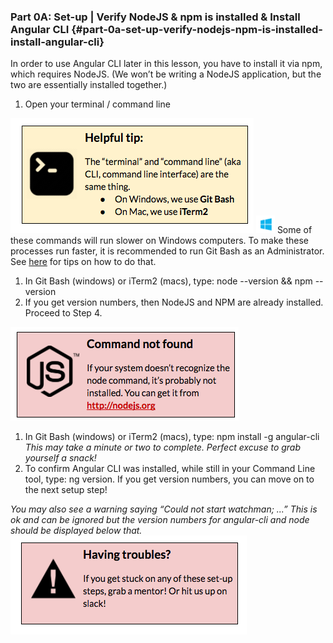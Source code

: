 ### Part 0A: Set-up | Verify NodeJS &amp; npm is installed &amp; Install Angular CLI {#part-0a-set-up-verify-nodejs-npm-is-installed-install-angular-cli}

In order to use Angular CLI later in this lesson, you have to install it via npm, which requires NodeJS. (We won’t be writing a NodeJS application, but the two are essentially installed together.)

1.  Open your terminal / command line

 ![](../images/5.png)
 ![/image/windows-icon.png](/images/windows-icon.png) Some of these commands will run slower on Windows computers. To make these processes run faster, it is recommended to run Git Bash as an Administrator. See [here](http://bit.ly/angular-cli-windows) for tips on how to do that.

1.  In Git Bash (windows) or iTerm2 (macs), type: <span class="cmd">node --version && npm --version</span>
2.  If you get version numbers, then NodeJS and NPM are already installed. Proceed to Step 4.

[![](../images/6.png)](http://nodejs.org )

1.  In Git Bash (windows) or iTerm2 (macs), type: <span class="cmd">npm install -g angular-cli</span> *This may take a minute or two to complete. Perfect excuse to grab yourself a snack!*
2.  To confirm Angular CLI was installed, while still in your Command Line tool, type: <span class="cmd">ng version</span>. If you get version numbers, you can move on to the next setup step!

*You may also see a warning saying “Could not start watchman; ...”  This is ok and can be ignored but the version numbers for angular-cli and node should be displayed below that.*
![](../images/7.png)
